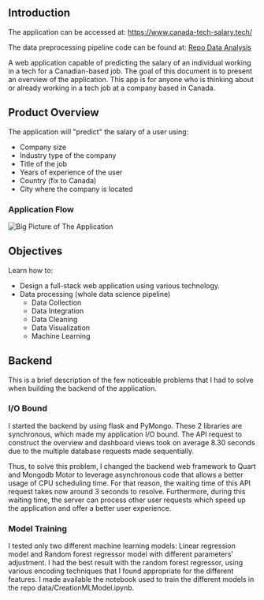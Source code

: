 ## Introduction
The application can be accessed at: https://www.canada-tech-salary.tech/

The data preprocessing pipeline code can be found at: [Repo Data Analysis](https://github.com/MounirAia/Canadian-Tech-Salary-Data/tree/main)

A web application capable of predicting the salary of an individual working in a tech for  a Canadian-based job.
The goal of this document is to present an overview of the application. This app is for anyone who is thinking about or already working in a tech job at a company based in Canada.

## Product Overview
The application will "predict" the salary of a user using:
- Company size
- Industry type of the company
- Title of the job
- Years of experience of the user
- Country (fix to Canada)
- City where the company is located

### Application Flow
![Big Picture of The Application](https://github.com/MounirAia/Canadian-Tech-Salary-Prediction-App/assets/86434940/f82d4cec-13bc-42db-b3a2-7e31a9b9b6d8)

## Objectives
Learn how to:
 - Design a full-stack web application using various technology.
 - Data processing (whole data science pipeline)
	 - Data Collection
	 - Data Integration
	 - Data Cleaning
	 - Data Visualization
	 - Machine Learning

## Backend
This is a brief description of the few noticeable problems that I had to solve when building the backend of the application.

### I/O Bound
I started the backend by using flask and PyMongo. These 2 libraries are synchronous, which made my application I/O bound. The API request to construct the overview and dashboard views took on average 8.30 seconds due to the multiple database requests made sequentially.

Thus, to solve this problem, I changed the backend web framework to Quart and Mongodb Motor to leverage asynchronous code that allows a better usage of CPU scheduling time. For that reason, the waiting time of this API request takes now around 3 seconds to resolve. Furthermore, during this waiting time, the server can process other user requests which speed up the application and offer a better user experience.

### Model Training

I tested only two different machine learning models: Linear regression model and Random forest regressor model with different parameters' adjustment. I had the best result with the random forest regressor, using various encoding techniques that I found appropriate for the different features. I made available the notebook used to train the different models in the repo data/CreationMLModel.ipynb.
